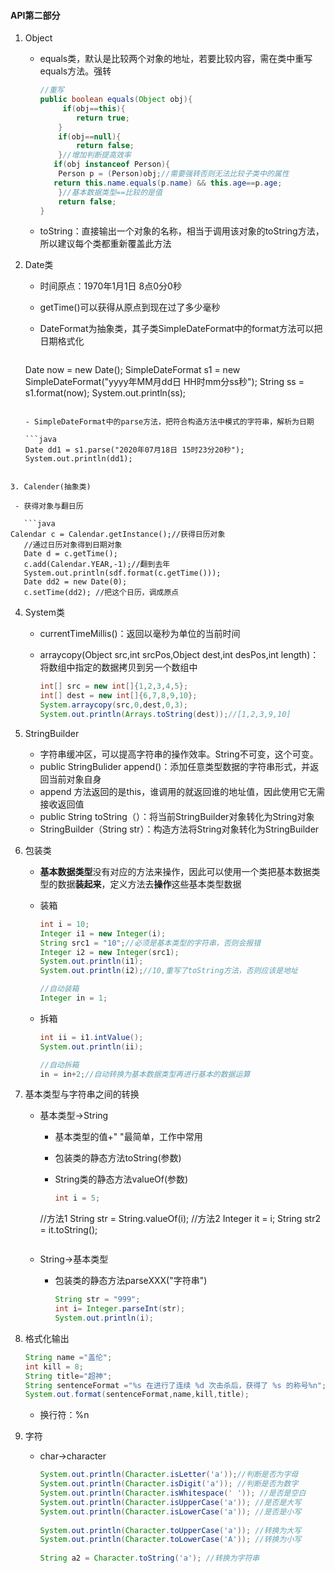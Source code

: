 #### API第二部分

1. Object

   - equals类，默认是比较两个对象的地址，若要比较内容，需在类中重写equals方法。强转
     
     ```java
     //重写
     public boolean equals(Object obj){
          if(obj==this){
             return true;
         }
         if(obj==null){
             return false;
         }//增加判断提高效率
     	if(obj instanceof Person){
         Person p = (Person)obj;//需要强转否则无法比较子类中的属性
     	return this.name.equals(p.name) && this.age==p.age;
         }//基本数据类型==比较的是值
         return false;
     }
     ```
     
   - toString：直接输出一个对象的名称，相当于调用该对象的toString方法，所以建议每个类都重新覆盖此方法
   
2. Date类
   - 时间原点：1970年1月1日 8点0分0秒

   - getTime()可以获得从原点到现在过了多少毫秒

   - DateFormat为抽象类，其子类SimpleDateFormat中的format方法可以把日期格式化

     ```java
    Date now = new Date();
     SimpleDateFormat s1 = new SimpleDateFormat("yyyy年MM月dd日 HH时mm分ss秒");
    String ss = s1.format(now);
     System.out.println(ss);
     ```
   
   - SimpleDateFormat中的parse方法，把符合构造方法中模式的字符串，解析为日期
   
     ```java
     Date dd1 = s1.parse("2020年07月18日 15时23分20秒");
     System.out.println(dd1);
     ```
  ```
   
3. Calender(抽象类)

   - 获得对象与翻日历

     ```java
  Calendar c = Calendar.getInstance();//获得日历对象
     //通过日历对象得到日期对象
     Date d = c.getTime();
     c.add(Calendar.YEAR,-1);//翻到去年
     System.out.println(sdf.format(c.getTime()));
     Date dd2 = new Date(0);
     c.setTime(dd2); //把这个日历，调成原点
  ```


4. System类

   - currentTimeMillis()：返回以毫秒为单位的当前时间

   - arraycopy(Object src,int srcPos,Object dest,int desPos,int length)：将数组中指定的数据拷贝到另一个数组中

     ```java
     int[] src = new int[]{1,2,3,4,5};
     int[] dest = new int[]{6,7,8,9,10};
     System.arraycopy(src,0,dest,0,3);
     System.out.println(Arrays.toString(dest));//[1,2,3,9,10]
     ```

5. StringBuilder

   - 字符串缓冲区，可以提高字符串的操作效率。String不可变，这个可变。
   - public StringBulider append()：添加任意类型数据的字符串形式，并返回当前对象自身
   - append 方法返回的是this，谁调用的就返回谁的地址值，因此使用它无需接收返回值
   - public String toString（）：将当前StringBuilder对象转化为String对象
   - StringBuilder（String str）：构造方法将String对象转化为StringBuilder

6. 包装类

   - **基本数据类型**没有对应的方法来操作，因此可以使用一个类把基本数据类型的数据**装起来**，定义方法去**操作**这些基本类型数据

   - 装箱

     ```java
     int i = 10;
     Integer i1 = new Integer(i);
     String src1 = "10";//必须是基本类型的字符串，否则会报错
     Integer i2 = new Integer(src1);
     System.out.println(i1);
     System.out.println(i2);//10,重写了toString方法，否则应该是地址
     
     //自动装箱
     Integer in = 1;
     ```

   - 拆箱

     ```java
     int ii = i1.intValue();
     System.out.println(ii);
     
     //自动拆箱
     in = in+2;//自动转换为基本数据类型再进行基本的数据运算
     ```

7. 基本类型与字符串之间的转换

   - 基本类型->String    

     - 基本类型的值+" "最简单，工作中常用

     - 包装类的静态方法toString(参数)
     
     - String类的静态方法valueOf(参数)
     
       ```java
       int i = 5;
     //方法1
       String str = String.valueOf(i);
     //方法2
       Integer it = i;
     String str2 = it.toString();
       ```
     
   - String->基本类型

     - 包装类的静态方法parseXXX("字符串")

       ```java
       String str = "999";  
       int i= Integer.parseInt(str);
       System.out.println(i);
       ```
   
8. 格式化输出

   ```java
   String name ="盖伦";
   int kill = 8;
   String title="超神";
   String sentenceFormat ="%s 在进行了连续 %d 次击杀后，获得了 %s 的称号%n";
   System.out.format(sentenceFormat,name,kill,title);
   ```

   - 换行符：%n

9. 字符

   - char->character

     ```java
     System.out.println(Character.isLetter('a'));//判断是否为字母
     System.out.println(Character.isDigit('a')); //判断是否为数字
     System.out.println(Character.isWhitespace(' ')); //是否是空白
     System.out.println(Character.isUpperCase('a')); //是否是大写
     System.out.println(Character.isLowerCase('a')); //是否是小写
              
     System.out.println(Character.toUpperCase('a')); //转换为大写
     System.out.println(Character.toLowerCase('A')); //转换为小写
      
     String a2 = Character.toString('a'); //转换为字符串
     ```


